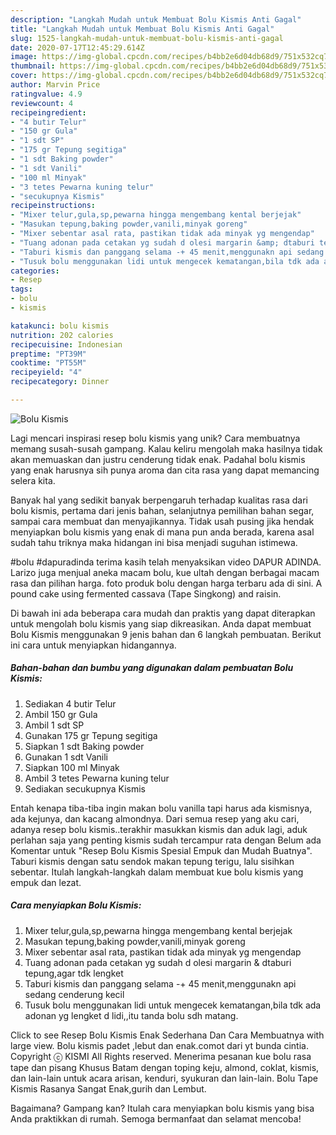 ```yaml
---
description: "Langkah Mudah untuk Membuat Bolu Kismis Anti Gagal"
title: "Langkah Mudah untuk Membuat Bolu Kismis Anti Gagal"
slug: 1525-langkah-mudah-untuk-membuat-bolu-kismis-anti-gagal
date: 2020-07-17T12:45:29.614Z
image: https://img-global.cpcdn.com/recipes/b4bb2e6d04db68d9/751x532cq70/bolu-kismis-foto-resep-utama.jpg
thumbnail: https://img-global.cpcdn.com/recipes/b4bb2e6d04db68d9/751x532cq70/bolu-kismis-foto-resep-utama.jpg
cover: https://img-global.cpcdn.com/recipes/b4bb2e6d04db68d9/751x532cq70/bolu-kismis-foto-resep-utama.jpg
author: Marvin Price
ratingvalue: 4.9
reviewcount: 4
recipeingredient:
- "4 butir Telur"
- "150 gr Gula"
- "1 sdt SP"
- "175 gr Tepung segitiga"
- "1 sdt Baking powder"
- "1 sdt Vanili"
- "100 ml Minyak"
- "3 tetes Pewarna kuning telur"
- "secukupnya Kismis"
recipeinstructions:
- "Mixer telur,gula,sp,pewarna hingga mengembang kental berjejak"
- "Masukan tepung,baking powder,vanili,minyak goreng"
- "Mixer sebentar asal rata, pastikan tidak ada minyak yg mengendap"
- "Tuang adonan pada cetakan yg sudah d olesi margarin &amp; dtaburi tepung,agar tdk lengket"
- "Taburi kismis dan panggang selama -+ 45 menit,menggunakn api sedang cenderung kecil"
- "Tusuk bolu menggunakan lidi untuk mengecek kematangan,bila tdk ada adonan yg lengket d lidi,,itu tanda bolu sdh matang."
categories:
- Resep
tags:
- bolu
- kismis

katakunci: bolu kismis 
nutrition: 202 calories
recipecuisine: Indonesian
preptime: "PT39M"
cooktime: "PT55M"
recipeyield: "4"
recipecategory: Dinner

---
```



![Bolu Kismis](https://img-global.cpcdn.com/recipes/b4bb2e6d04db68d9/751x532cq70/bolu-kismis-foto-resep-utama.jpg)

Lagi mencari inspirasi resep bolu kismis yang unik? Cara membuatnya memang susah-susah gampang. Kalau keliru mengolah maka hasilnya tidak akan memuaskan dan justru cenderung tidak enak. Padahal bolu kismis yang enak harusnya sih punya aroma dan cita rasa yang dapat memancing selera kita.

Banyak hal yang sedikit banyak berpengaruh terhadap kualitas rasa dari bolu kismis, pertama dari jenis bahan, selanjutnya pemilihan bahan segar, sampai cara membuat dan menyajikannya. Tidak usah pusing jika hendak menyiapkan bolu kismis yang enak di mana pun anda berada, karena asal sudah tahu triknya maka hidangan ini bisa menjadi suguhan istimewa.

#bolu #dapuradinda terima kasih telah menyaksikan video DAPUR ADINDA. Larizo juga menjual aneka macam bolu, kue ultah dengan berbagai macam rasa dan pilihan harga. foto produk bolu dengan harga terbaru ada di sini. A pound cake using fermented cassava (Tape Singkong) and raisin.


Di bawah ini ada beberapa cara mudah dan praktis yang dapat diterapkan untuk mengolah bolu kismis yang siap dikreasikan. Anda dapat membuat Bolu Kismis menggunakan 9 jenis bahan dan 6 langkah pembuatan. Berikut ini cara untuk menyiapkan hidangannya.

<!--inarticleads1-->

##### Bahan-bahan dan bumbu yang digunakan dalam pembuatan Bolu Kismis:

1. Sediakan 4 butir Telur
1. Ambil 150 gr Gula
1. Ambil 1 sdt SP
1. Gunakan 175 gr Tepung segitiga
1. Siapkan 1 sdt Baking powder
1. Gunakan 1 sdt Vanili
1. Siapkan 100 ml Minyak
1. Ambil 3 tetes Pewarna kuning telur
1. Sediakan secukupnya Kismis


Entah kenapa tiba-tiba ingin makan bolu vanilla tapi harus ada kismisnya, ada kejunya, dan kacang almondnya. Dari semua resep yang aku cari, adanya resep bolu kismis..terakhir masukkan kismis dan aduk lagi, aduk perlahan saja yang penting kismis sudah tercampur rata dengan Belum ada Komentar untuk &#34;Resep Bolu Kismis Spesial Empuk dan Mudah Buatnya&#34;. Taburi kismis dengan satu sendok makan tepung terigu, lalu sisihkan sebentar. Itulah langkah-langkah dalam membuat kue bolu kismis yang empuk dan lezat. 

<!--inarticleads2-->

##### Cara menyiapkan Bolu Kismis:

1. Mixer telur,gula,sp,pewarna hingga mengembang kental berjejak
1. Masukan tepung,baking powder,vanili,minyak goreng
1. Mixer sebentar asal rata, pastikan tidak ada minyak yg mengendap
1. Tuang adonan pada cetakan yg sudah d olesi margarin &amp; dtaburi tepung,agar tdk lengket
1. Taburi kismis dan panggang selama -+ 45 menit,menggunakn api sedang cenderung kecil
1. Tusuk bolu menggunakan lidi untuk mengecek kematangan,bila tdk ada adonan yg lengket d lidi,,itu tanda bolu sdh matang.


Click to see Resep Bolu Kismis Enak Sederhana Dan Cara Membuatnya with large view. Bolu kismis padet ,lebut dan enak.comot dari yt bunda cintia. Copyright ⓒ KISMI All Rights reserved. Menerima pesanan kue bolu rasa tape dan pisang Khusus Batam dengan toping keju, almond, coklat, kismis, dan lain-lain untuk acara arisan, kenduri, syukuran dan lain-lain. Bolu Tape Kismis Rasanya Sangat Enak,gurih dan Lembut. 

Bagaimana? Gampang kan? Itulah cara menyiapkan bolu kismis yang bisa Anda praktikkan di rumah. Semoga bermanfaat dan selamat mencoba!
